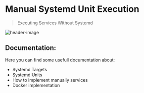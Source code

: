 <!-- 

	Bruno Mondelo Giaramita                                    
	mondelob14@gmail.com                                       
	isx48185462                                                
	Escola del Treball de Barcelona 2017-04-19  
	
															 -->
															 
# Manual Systemd Unit Execution
> Executing Services Without Systemd

![header-image](http://webilect.com/wp-content/uploads/2016/02/services.background.png)

## Documentation:
Here you can find some usefull documentation about:
* Systemd Targets
* Systemd Units
* How to implement manually services
* Docker implementation

